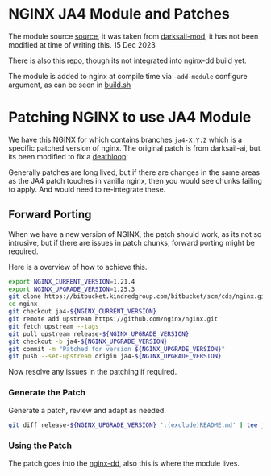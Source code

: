 # NGINX JA4 Module and Patches

The module source [source](https://bitbucket.kindredgroup.com/bitbucket/projects/CDS/repos/nginx-dd/browse/nginx-centos7/src/nginx-mod_ja4), it was taken from [darksail-mod](https://github.com/darksail-ai/nginx/tree/darksail-mod/module), it has not been modified at time of writing this. 15 Dec 2023

There is also this [repo](https://bitbucket.kindredgroup.com/bitbucket/projects/CDS/repos/nginx-mod_ja4/browse), though its not integrated into nginx-dd build yet.

The module is added to nginx at compile time via `-add-module` configure argument, as can be seen in [build.sh](https://bitbucket.kindredgroup.com/bitbucket/projects/CDS/repos/nginx-dd/browse/nginx-centos7/scripts/build.sh#129-162)

# Patching NGINX to use JA4 Module

We have this NGINX for which contains branches `ja4-X.Y.Z` which is a specific patched version of nginx. The original patch is from darksail-ai, but its been modified to fix a [deathloop](https://github.com/darksail-ai/nginx/blob/darksail-mod/src/event/ngx_event_openssl.c#L1906-L1920): 

Generally patches are long lived, but if there are changes in the same areas as the JA4 patch touches in vanilla nginx, then you would see chunks failing to apply. And would need to re-integrate these.

## Forward Porting

When we have a new version of NGINX, the patch should work, as its not so intrusive, but if there are issues in patch chunks, forward porting might
be required.

Here is a overview of how to achieve this.

```bash
export NGINX_CURRENT_VERSION=1.21.4
export NGINX_UPGRADE_VERSION=1.25.3
git clone https://bitbucket.kindredgroup.com/bitbucket/scm/cds/nginx.git
cd nginx
git checkout ja4-${NGINX_CURRENT_VERSION}
git remote add upstream https://github.com/nginx/nginx.git
git fetch upstream --tags
git pull upstream release-${NGINX_UPGRADE_VERSION}
git checkout -b ja4-${NGINX_UPGRADE_VERSION}
git commit -m "Patched for version ${NGINX_UPGRADE_VERSION}"
git push --set-upstream origin ja4-${NGINX_UPGRADE_VERSION}
```

Now resolve any issues in the patching if required.

### Generate the Patch

Generate a patch, review and adapt as needed. 

```bash
git diff release-${NGINX_UPGRADE_VERSION} ':(exclude)README.md' | tee ja4.patch
```

### Using the Patch

The patch goes into the [nginx-dd](https://bitbucket.kindredgroup.com/bitbucket/projects/CDS/repos/nginx-dd/browse/nginx-centos7/src/nginx-mod_ja4), also this is where the module lives.

